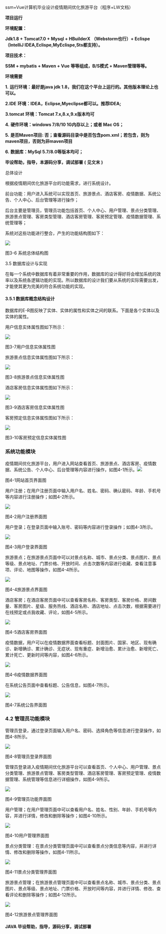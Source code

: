 ssm+Vue计算机毕业设计疫情期间优化旅游平台（程序+LW文档）

**项目运行**

**环境配置：**

**Jdk1.8 + Tomcat7.0 + Mysql + HBuilderX** **（Webstorm也行）+ Eclispe（IntelliJ
IDEA,Eclispe,MyEclispe,Sts都支持）。**

**项目技术：**

**SSM + mybatis + Maven + Vue** **等等组成，B/S模式 + Maven管理等等。**

**环境需要**

**1.** **运行环境：最好是java jdk 1.8，我们在这个平台上运行的。其他版本理论上也可以。**

**2.IDE** **环境：IDEA，Eclipse,Myeclipse都可以。推荐IDEA;**

**3.tomcat** **环境：Tomcat 7.x,8.x,9.x版本均可**

**4.** **硬件环境：windows 7/8/10 1G内存以上；或者 Mac OS；**

**5.** **是否Maven项目: 否；查看源码目录中是否包含pom.xml；若包含，则为maven项目，否则为非maven项目**

**6.** **数据库：MySql 5.7/8.0等版本均可；**

**毕设帮助，指导，本源码分享，调试部署** **(** **见文末** **)**

总体设计

根据疫情期间优化旅游平台的功能需求，进行系统设计。

前台功能：用户进入系统可以实现首页、旅游景点、酒店客房、疫情数据、系统公告、个人中心、后台管理等进行操作；

后台主要是管理员，管理员功能包括首页、个人中心、用户管理、景点分类管理、旅游景点管理、客房类型管理、酒店客房管理、客房预定管理、疫情数据管理、系统管理等；

系统对这些功能进行整合，产生的功能结构图如下：

![](./res/3ea8e54c12024e769ec23827c4b4b6f5.png)

图3-6 系统总体结构图

3.5 数据库设计与实现

在每一个系统中数据库有着非常重要的作用，数据库的设计得好将会增加系统的效率以及系统各逻辑功能的实现。所以数据库的设计我们要从系统的实际需要出发，才能使其更为完美的符合系统功能的实现。

#### **3.5.1** **数据库概念结构设计**

数据库的E-R图反映了实体、实体的属性和实体之间的联系。下面是各个实体以及实体的属性。

用户信息实体属性图如下所示：

![](./res/abddffd734c44064871274e0671333ef.png)

图3-7用户信息实体属性图

旅游景点信息实体属性图如下所示：

![](./res/e07b18183f6f463cadfc493438d49490.png)

图3-8旅游景点信息实体属性图

酒店客房信息实体属性图如下所示：

![](./res/92a700c5bd424b04813d9516107e0db1.png)

图3-9酒店客房信息实体属性图

客房预定信息实体属性图如下所示：

![](./res/bf056ae2eae54294a6bd31fd608f9091.png)

图3-10客房预定信息实体属性图

### 系统功能模块

疫情期间优化旅游平台，用户进入网站查看首页、旅游景点、酒店客房、疫情数据、系统公告、个人中心、后台管理等内容进行操作，如图4-1所示。![](./res/df0be7a2f4ec41559a78634df38a12a2.png)

图4-1网站首页界面图

用户注册；在用户注册页面中输入用户名、姓名、密码、确认密码、年龄、手机号等内容进行注册操作；如图4-2所示。

![](./res/fc3322e0e6f1462bb64c69aa27e3363a.png)

图4-2用户注册界面图

用户登录；在登录页面中输入账号、密码等内容进行登录操作；如图4-3所示。

![](./res/6fa8a03b29c8415a8846dda89e5f9b20.png)

图4-3用户登录界面图

旅游景点；在旅游景点页面中可以对景点名称、城市、景点分类、景点图片、景点等级、景点地址、门票价格、开放时间、点击次数等内容进行收藏、查看注意事项、评论、地图等操作，如图4-4所示。

![](./res/c7de2d2bd63d496e9b8d65802c0c4665.png)

图4-4旅游景点界面图

酒店客房；在酒店客房页面中可以查看客房名称、客房类型、客房价格、房间数量、客房图片、星级、服务热线、酒店名称、酒店地址、点击次数，根据需要进行在线预定或点我收藏、评论，如图4-5所示。

![](./res/a0f9fa8f348b4bac806ab3c74ba7a5aa.png)

图4-5酒店客房界面图

疫情数据，用户可以在疫情数据界面查看标题、封面图片、国家、地区、现有确诊、新增确诊、累计确诊、无症状、现有重症、新增治愈、累计治愈、新增死亡、累计死亡、更新时间等内容，如图4-6所示。

![](./res/d83dc837f9ee4e858346c56ec5582281.png)

图4-6疫情数据界面图

在系统公告页面中查看标题、公告信息，如图4-7所示。

![](./res/27c8bc5d8f134017b2ca2a60cc5df6e2.png)

图4-7系统公告界面图

### 4.2 管理员功能模块

管理员登录，通过登录页面输入用户名、密码、选择角色等信息进行登录操作，如图4-8所示。

![](./res/b185e60ff813415dbb2cf92373440448.png)

图4-8管理员登录界面图

管理员登录进入疫情期间优化旅游平台可以查看首页、个人中心、用户管理、景点分类管理、旅游景点管理、客房类型管理、酒店客房管理、客房预定管理、疫情数据管理、系统管理等信息进行详细操作，如图4-9所示。

![](./res/7510e968a17247cfb8968662540bb487.png)

图4-9管理员功能界面图

用户管理；在用户管理页面中可以查看用户名、姓名、性别、年龄、手机号等内容，并进行详情，修改和删除等操作；如图4-10所示。

![](./res/16624852f70d4e298991c47eeb828051.png)

图4-10用户管理界面图

景点分类管理：在景点分类管理页面中可以查看景点分类信息等内容，并进行详情、修改和删除等操作，如图4-11所示。

![](./res/c40e501d537e4675986a1962a6567273.png)

图4-11景点分类管理界面图

旅游景点管理；在旅游景点管理页面中可以查看景点名称、城市、景点分类、景点图片、景点等级、景点地址、门票价格、开放时间等内容，并进行详情、修改、查看评论和删除等操作；如图4-12所示。

![](./res/7f0823410fb24269a824be51f72c0d09.png)

图4-12旅游景点管理界面图

#### **JAVA** **毕设帮助，指导，源码分享，调试部署**

